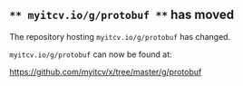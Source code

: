 ## `** myitcv.io/g/protobuf **` has moved

The repository hosting `myitcv.io/g/protobuf` has changed.

`myitcv.io/g/protobuf` can now be found at:

https://github.com/myitcv/x/tree/master/g/protobuf
